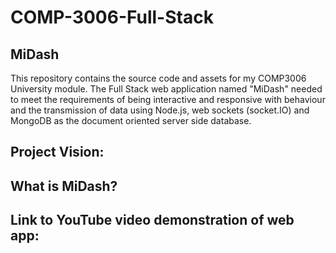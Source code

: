 # COMP-3006-Full-Stack

## MiDash

This repository contains the source code and assets for my COMP3006 University module. The Full Stack web application named "MiDash" needed to meet the requirements of being interactive and responsive with behaviour and the transmission of data using Node.js, web sockets (socket.IO) and MongoDB as the document oriented server side database. 

## Project Vision:


## What is MiDash?

## Link to YouTube video demonstration of web app:



